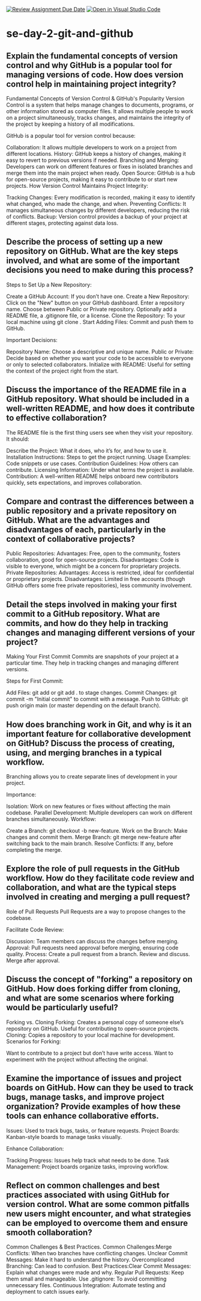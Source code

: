 [![Review Assignment Due Date](https://classroom.github.com/assets/deadline-readme-button-22041afd0340ce965d47ae6ef1cefeee28c7c493a6346c4f15d667ab976d596c.svg)](https://classroom.github.com/a/8wgCKhpZ)
[![Open in Visual Studio Code](https://classroom.github.com/assets/open-in-vscode-2e0aaae1b6195c2367325f4f02e2d04e9abb55f0b24a779b69b11b9e10269abc.svg)](https://classroom.github.com/online_ide?assignment_repo_id=15631727&assignment_repo_type=AssignmentRepo)
# se-day-2-git-and-github
## Explain the fundamental concepts of version control and why GitHub is a popular tool for managing versions of code. How does version control help in maintaining project integrity?

Fundamental Concepts of Version Control & GitHub's Popularity Version Control is a system that helps manage changes to documents, programs, or other information stored as computer files. It allows multiple people to work on a project simultaneously, tracks changes, and maintains the integrity of the project by keeping a history of all modifications.

GitHub is a popular tool for version control because:

Collaboration: It allows multiple developers to work on a project from different locations. History: GitHub keeps a history of changes, making it easy to revert to previous versions if needed. Branching and Merging: Developers can work on different features or fixes in isolated branches and merge them into the main project when ready. Open Source: GitHub is a hub for open-source projects, making it easy to contribute to or start new projects. How Version Control Maintains Project Integrity:

Tracking Changes: Every modification is recorded, making it easy to identify what changed, who made the change, and when. Preventing Conflicts: It manages simultaneous changes by different developers, reducing the risk of conflicts. Backup: Version control provides a backup of your project at different stages, protecting against data loss.

## Describe the process of setting up a new repository on GitHub. What are the key steps involved, and what are some of the important decisions you need to make during this process?

Steps to Set Up a New Repository:

Create a GitHub Account: If you don’t have one. Create a New Repository: Click on the "New" button on your GitHub dashboard. Enter a repository name. Choose between Public or Private repository. Optionally add a README file, a .gitignore file, or a license. Clone the Repository: To your local machine using git clone . Start Adding Files: Commit and push them to GitHub.

Important Decisions:

Repository Name: Choose a descriptive and unique name. Public or Private: Decide based on whether you want your code to be accessible to everyone or only to selected collaborators. Initialize with README: Useful for setting the context of the project right from the start.

## Discuss the importance of the README file in a GitHub repository. What should be included in a well-written README, and how does it contribute to effective collaboration?

The README file is the first thing users see when they visit your repository. It should:

Describe the Project: What it does, who it’s for, and how to use it. Installation Instructions: Steps to get the project running. Usage Examples: Code snippets or use cases. Contribution Guidelines: How others can contribute. Licensing Information: Under what terms the project is available. Contribution: A well-written README helps onboard new contributors quickly, sets expectations, and improves collaboration.

## Compare and contrast the differences between a public repository and a private repository on GitHub. What are the advantages and disadvantages of each, particularly in the context of collaborative projects?

Public Repositories: Advantages: Free, open to the community, fosters collaboration, good for open-source projects. Disadvantages: Code is visible to everyone, which might be a concern for proprietary projects. Private Repositories: Advantages: Access is restricted, ideal for confidential or proprietary projects. Disadvantages: Limited in free accounts (though GitHub offers some free private repositories), less community involvement.

## Detail the steps involved in making your first commit to a GitHub repository. What are commits, and how do they help in tracking changes and managing different versions of your project?

Making Your First Commit 
Commits are snapshots of your project at a particular time. They help in tracking changes and managing different versions.

Steps for First Commit:

Add Files: git add or git add . to stage changes. Commit Changes: git commit -m "Initial commit" to commit with a message. Push to GitHub: git push origin main (or master depending on the default branch).

## How does branching work in Git, and why is it an important feature for collaborative development on GitHub? Discuss the process of creating, using, and merging branches in a typical workflow.

Branching allows you to create separate lines of development in your project.

Importance:

Isolation: Work on new features or fixes without affecting the main codebase. Parallel Development: Multiple developers can work on different branches simultaneously. Workflow:

Create a Branch: git checkout -b new-feature. Work on the Branch: Make changes and commit them. Merge Branch: git merge new-feature after switching back to the main branch. Resolve Conflicts: If any, before completing the merge.


## Explore the role of pull requests in the GitHub workflow. How do they facilitate code review and collaboration, and what are the typical steps involved in creating and merging a pull request?

Role of Pull Requests Pull Requests are a way to propose changes to the codebase.

Facilitate Code Review:

Discussion: Team members can discuss the changes before merging. Approval: Pull requests need approval before merging, ensuring code quality. Process: Create a pull request from a branch. Review and discuss. Merge after approval.

## Discuss the concept of "forking" a repository on GitHub. How does forking differ from cloning, and what are some scenarios where forking would be particularly useful?

Forking vs. Cloning 
Forking: Creates a personal copy of someone else’s repository on GitHub. Useful for contributing to open-source projects. Cloning: Copies a repository to your local machine for development. Scenarios for Forking:

Want to contribute to a project but don’t have write access. Want to experiment with the project without affecting the original.

## Examine the importance of issues and project boards on GitHub. How can they be used to track bugs, manage tasks, and improve project organization? Provide examples of how these tools can enhance collaborative efforts.

Issues: Used to track bugs, tasks, or feature requests. Project Boards: Kanban-style boards to manage tasks visually.

Enhance Collaboration:

Tracking Progress: Issues help track what needs to be done. Task Management: Project boards organize tasks, improving workflow.

## Reflect on common challenges and best practices associated with using GitHub for version control. What are some common pitfalls new users might encounter, and what strategies can be employed to overcome them and ensure smooth collaboration?

Common Challenges & Best Practices.
Common Challenges:Merge Conflicts: When two branches have conflicting changes. Unclear Commit Messages: Make it hard to understand the history. Overcomplicated Branching: Can lead to confusion. 
Best Practices:Clear Commit Messages: Explain what changes were made and why. Regular Pull Requests: Keep them small and manageable. Use .gitignore: To avoid committing unnecessary files. Continuous Integration: Automate testing and deployment to catch issues early.


